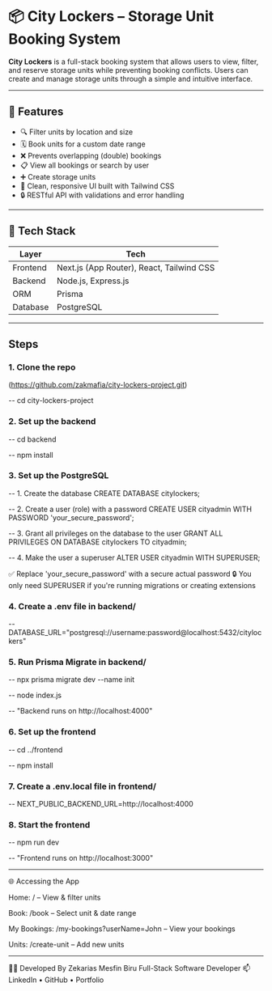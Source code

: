 # 📦 City Lockers – Storage Unit Booking System

**City Lockers** is a full-stack booking system that allows users to view, filter, and reserve storage units while preventing booking conflicts. Users can create and manage storage units through a simple and intuitive interface.

---

## 🚀 Features

- 🔍 Filter units by location and size
- 🗓 Book units for a custom date range
- ❌ Prevents overlapping (double) bookings
- 📋 View all bookings or search by user
- ➕ Create storage units
- 🧼 Clean, responsive UI built with Tailwind CSS
- 🔒 RESTful API with validations and error handling

---

## 🧱 Tech Stack

| Layer       | Tech                         |
|-------------|------------------------------|
| Frontend    | Next.js (App Router), React, Tailwind CSS |
| Backend     | Node.js, Express.js          |
| ORM         | Prisma                       |
| Database    | PostgreSQL                   |

---

## Steps

### 1. Clone the repo

(https://github.com/zakmafia/city-lockers-project.git)

-- cd city-lockers-project

### 2. Set up the backend

-- cd backend

-- npm install

### 3. Set up the PostgreSQL 

-- 1. Create the database
CREATE DATABASE citylockers;

-- 2. Create a user (role) with a password
CREATE USER cityadmin WITH PASSWORD 'your_secure_password';

-- 3. Grant all privileges on the database to the user
GRANT ALL PRIVILEGES ON DATABASE citylockers TO cityadmin;

-- 4. Make the user a superuser
ALTER USER cityadmin WITH SUPERUSER;

✅ Replace 'your_secure_password' with a secure actual password
🔒 You only need SUPERUSER if you're running migrations or creating extensions

### 4. Create a .env file in backend/

-- DATABASE_URL="postgresql://username:password@localhost:5432/citylockers"

### 5. Run Prisma Migrate in backend/

-- npx prisma migrate dev --name init

-- node index.js

-- "Backend runs on http://localhost:4000"

### 6. Set up the frontend

-- cd ../frontend

-- npm install

### 7. Create a .env.local file in frontend/

-- NEXT_PUBLIC_BACKEND_URL=http://localhost:4000

### 8. Start the frontend

-- npm run dev

-- "Frontend runs on http://localhost:3000"

---

🌐 Accessing the App

Home: / – View & filter units

Book: /book – Select unit & date range

My Bookings: /my-bookings?userName=John – View your bookings

Units: /create-unit – Add new units

---

👨‍💻 Developed By
Zekarias Mesfin Biru
Full-Stack Software Developer 
📫 LinkedIn • GitHub • Portfolio




